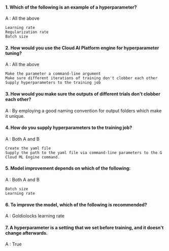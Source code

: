 #### 1. Which of the following is an example of a hyperparameter?

A : All the above

    Learning rate
    Regularization rate 
    Batch size

#### 2. How would you use the Cloud AI Platform engine for hyperparameter tuning?

A : All the above

    Make the parameter a command-line argument
    Make sure different iterations of training don't clobber each other
    Supply hyperparameters to the training job

#### 3. How would you make sure the outputs of different trials don't clobber each other?

A : By employing a good naming convention for output folders which make it unique.

#### 4. How do you supply hyperparameters to the training job?

A : Both A and B

    Create the yaml file
    Supply the path to the yaml file via command-line parameters to the G Cloud ML Engine command.

#### 5. Model improvement depends on which of the following:

A : Both A and B

    Batch size
    Learning rate

#### 6. To improve the model, which of the following is recommended?

A : Goldiolocks learning rate

#### 7. A hyperparameter is a setting that we set before training, and it doesn't change afterwards.

A : True
